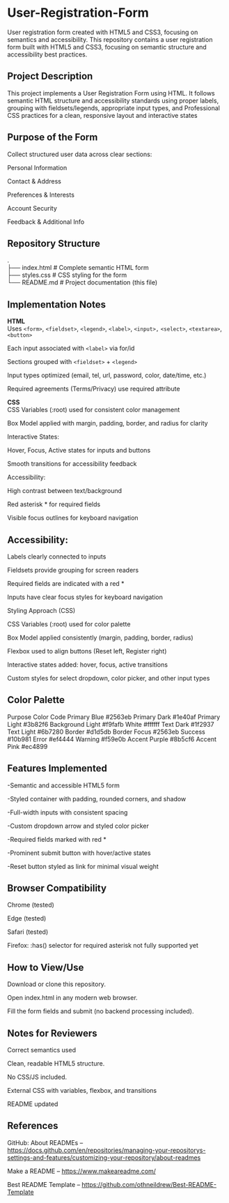 # User-Registration-Form #

User registration form created with HTML5 and CSS3, focusing on semantics and accessibility.
This repository contains a user registration form built with HTML5 and CSS3, focusing on semantic structure and accessibility best practices.

## Project Description ##

This project implements a User Registration Form using HTML. It follows semantic HTML structure and accessibility standards using proper labels, grouping with fieldsets/legends, appropriate input types, and Professional CSS practices for a clean, responsive layout and interactive states

## Purpose of the Form ##

Collect structured user data across clear sections:

Personal Information

Contact & Address

Preferences & Interests

Account Security

Feedback & Additional Info

## Repository Structure ##
. <br>
├── index.html    # Complete semantic HTML form<br>
├── styles.css    # CSS styling for the form<br>
└── README.md     # Project documentation (this file)<br>

## Implementation Notes ##

**HTML**<br>
Uses `<form>`, `<fieldset>`, `<legend>`, `<label>`, `<input>,` `<select>`, `<textarea>`, `<button>`<br>

Each input associated with `<label>` via for/id<br>

Sections grouped with `<fieldset>` + `<legend>`<br>

Input types optimized (email, tel, url, password, color, date/time, etc.)

Required agreements (Terms/Privacy) use required attribute

**CSS**<br>
CSS Variables (:root) used for consistent color management

Box Model applied with margin, padding, border, and radius for clarity

Interactive States:<br>

Hover, Focus, Active states for inputs and buttons

Smooth transitions for accessibility feedback

Accessibility:<br>

High contrast between text/background

Red asterisk * for required fields

Visible focus outlines for keyboard navigation


## Accessibility: ##


Labels clearly connected to inputs

Fieldsets provide grouping for screen readers

Required fields are indicated with a red *

Inputs have clear focus styles for keyboard navigation

Styling Approach (CSS)

CSS Variables (:root) used for color palette

Box Model applied consistently (margin, padding, border, radius)

Flexbox used to align buttons (Reset left, Register right)

Interactive states added: hover, focus, active transitions

Custom styles for select dropdown, color picker, and other input types

## Color Palette ##
Purpose	            Color Code
Primary Blue	    #2563eb
Primary Dark	    #1e40af
Primary Light	    #3b82f6
Background Light	#f9fafb
White	            #ffffff
Text Dark	        #1f2937
Text Light	        #6b7280
Border	            #d1d5db
Border Focus	    #2563eb
Success	        #10b981
Error	            #ef4444
Warning	        #f59e0b
Accent Purple	    #8b5cf6
Accent Pink	    #ec4899


## Features Implemented ##

-Semantic and accessible HTML5 form

-Styled container with padding, rounded corners, and shadow

-Full-width inputs with consistent spacing

-Custom dropdown arrow and styled color picker

-Required fields marked with red *

-Prominent submit button with hover/active states

-Reset button styled as link for minimal visual weight

## Browser Compatibility ##

 Chrome (tested)

 Edge (tested)

 Safari (tested)

 Firefox: :has() selector for required asterisk not fully supported yet

## How to View/Use ##

Download or clone this repository.

Open index.html in any modern web browser.

Fill the form fields and submit (no backend processing included).

## Notes for Reviewers ##

Correct semantics used

Clean, readable HTML5 structure.

No CSS/JS included.

External CSS with variables, flexbox, and transitions

README updated

## References ##

GitHub: About READMEs – https://docs.github.com/en/repositories/managing-your-repositorys-settings-and-features/customizing-your-repository/about-readmes

Make a README – https://www.makeareadme.com/

Best README Template – https://github.com/othneildrew/Best-README-Template

